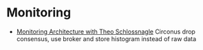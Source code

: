 # Monitoring

- [Monitoring Architecture with Theo Schlossnagle](circonus.md) Circonus drop consensus, use broker and store histogram instead of raw data

